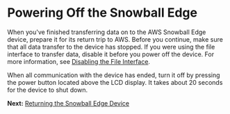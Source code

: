 # Powering Off the Snowball Edge<a name="turnitoff"></a>

When you've finished transferring data on to the AWS Snowball Edge device, prepare it for its return trip to AWS\. Before you continue, make sure that all data transfer to the device has stopped\. If you were using the file interface to transfer data, disable it before you power off the device\. For more information, see [Disabling the File Interface](using-fileinterface.md#fileinterface-cleanup)\.

When all communication with the device has ended, turn it off by pressing the power button located above the LCD display\. It takes about 20 seconds for the device to shut down\.

**Next:** [Returning the Snowball Edge Device](return-device.md) 